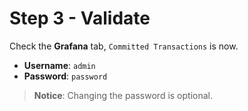 # Step 3 - Validate

Check the **Grafana** tab, `Committed Transactions` is now.

* **Username**: `admin`
* **Password**: `password`

> **Notice**: Changing the password is optional.
